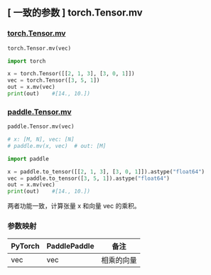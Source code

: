 ## [ 一致的参数 ] torch.Tensor.mv
### [torch.Tensor.mv](https://pytorch.org/docs/1.13/generated/torch.Tensor.mv.html)

```python
torch.Tensor.mv(vec)

import torch

x = torch.Tensor([[2, 1, 3], [3, 0, 1]])
vec = torch.Tensor([3, 5, 1])
out = x.mv(vec)
print(out)    #[14., 10.])
```

### [paddle.Tensor.mv](https://www.paddlepaddle.org.cn/documentation/docs/zh/api/paddle/mv_cn.html)

```python
paddle.Tensor.mv(vec)

# x: [M, N], vec: [N]
# paddle.mv(x, vec)  # out: [M]

import paddle

x = paddle.to_tensor([[2, 1, 3], [3, 0, 1]]).astype("float64")
vec = paddle.to_tensor([3, 5, 1]).astype("float64")
out = x.mv(vec)
print(out)    #[14., 10.])
```
两者功能一致，计算张量 x 和向量 vec 的乘积。

### 参数映射
| PyTorch       | PaddlePaddle | 备注                                                   |
| ------------- | ------------ | ------------------------------------------------------ |
| vec          | vec         | 相乘的向量                                     |
